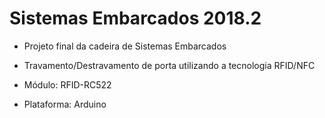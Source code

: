 # Sistemas Embarcados 2018.2

* Projeto final da cadeira de Sistemas Embarcados

* Travamento/Destravamento de porta utilizando a tecnologia RFID/NFC

* Módulo: RFID-RC522

* Plataforma: Arduino
